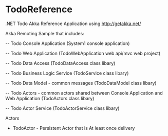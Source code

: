 # TodoReference

.NET Todo Akka Reference Application using http://getakka.net/

Akka Remoting Sample that includes: 

-- Todo Console Application (System1 console application)

-- Todo Web Application (TodoWebApplication web api/mvc web project)

-- Todo Data Access (TodoDataAccess class libary)

-- Todo Business Logic Service (TodoService class libary)

-- Todo Data Model - common messages (TodoDataModel class libary)

-- Todo Actors - common actors shared between Console Application and Web Application (TodoActors class libary)

-- Todo Actor Service (TodoActorService class libary)

Actors
- TodoActor - Persistent Actor that is At least once delivery